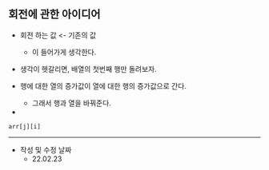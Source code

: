 ## 회전에 관한 아이디어

* 회전 하는 값 <- 기존의 값
    * 이 들어가게 생각한다.

* 생각이 헷갈리면, 배열의 첫번째 행만 돌려보자.
* 행에 대한 열의 증가값이 열에 대한 행의 증가값으로 간다.
  * 그래서 행과 열을 바꿔준다.
* 

```
arr[j][i]
```

___
* 작성 및 수정 날짜
  * 22.02.23